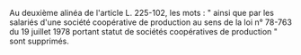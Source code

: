 Au deuxième alinéa de l'article L. 225-102, les mots : " ainsi que par les salariés d'une société coopérative de production au sens de la loi n° 78-763 du 19 juillet 1978 portant statut de sociétés coopératives de production " sont supprimés.
